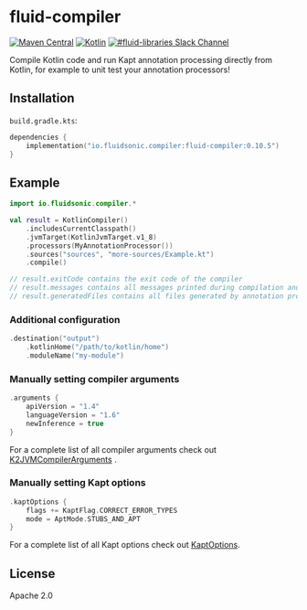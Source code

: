 fluid-compiler
==============

[![Maven Central](https://img.shields.io/maven-central/v/io.fluidsonic.compiler/fluid-compiler?label=Maven%20Central)](https://search.maven.org/artifact/io.fluidsonic.compiler/fluid-compiler)
[![Kotlin](https://img.shields.io/badge/Kotlin-1.6.10-blue.svg)](https://github.com/JetBrains/kotlin/releases/v1.6.10)
[![#fluid-libraries Slack Channel](https://img.shields.io/badge/slack-%23fluid--libraries-543951.svg)](https://kotlinlang.slack.com/messages/C7UDFSVT2/)

Compile Kotlin code and run Kapt annotation processing directly from Kotlin, for example to unit test your annotation processors!



Installation
------------

`build.gradle.kts`:

```kotlin
dependencies {
	implementation("io.fluidsonic.compiler:fluid-compiler:0.10.5")
}
```

Example
-------

```kotlin
import io.fluidsonic.compiler.*

val result = KotlinCompiler()
	.includesCurrentClasspath()
	.jvmTarget(KotlinJvmTarget.v1_8)
	.processors(MyAnnotationProcessor())
	.sources("sources", "more-sources/Example.kt")
	.compile()

// result.exitCode contains the exit code of the compiler
// result.messages contains all messages printed during compilation and annotation processing
// result.generatedFiles contains all files generated by annotation processors
```

### Additional configuration

```kotlin
.destination("output")
	.kotlinHome("/path/to/kotlin/home")
	.moduleName("my-module")
```

### Manually setting compiler arguments

```kotlin
.arguments {
	apiVersion = "1.4"
	languageVersion = "1.6"
	newInference = true
}
```

For a complete list of all compiler arguments check out
[K2JVMCompilerArguments](https://github.com/JetBrains/kotlin/blob/master/compiler/cli/cli-common/src/org/jetbrains/kotlin/cli/common/arguments/K2JVMCompilerArguments.kt)
.

### Manually setting Kapt options

```kotlin
.kaptOptions {
	flags += KaptFlag.CORRECT_ERROR_TYPES
	mode = AptMode.STUBS_AND_APT
}
```

For a complete list of all Kapt options check out
[KaptOptions](https://github.com/JetBrains/kotlin/blob/master/plugins/kapt3/kapt3-base/src/org/jetbrains/kotlin/kapt3/base/KaptOptions.kt).



License
-------

Apache 2.0
